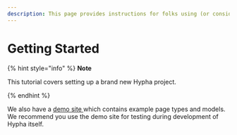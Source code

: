 ```yaml
---
description: This page provides instructions for folks using (or considering) Hypha.
---
```


# Getting Started

{% hint style="info" %}
**Note**

This tutorial covers setting up a brand new Hypha project.


{% endhint %}

We also have a [demo site ](https://sandbox.opentech.fund)which contains example page types and models. We recommend you use the demo site for testing during development of Hypha itself.
